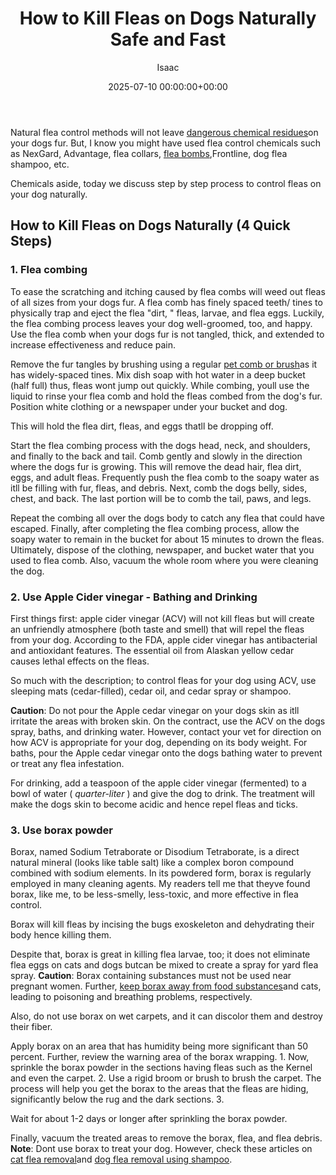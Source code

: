 ﻿---
title: How to Kill Fleas on Dogs Naturally Safe and Fast
description: Natural flea control methods will not leave dangerous chemical residues on your dogs fur. But, I know you might have used flea control chemicals such as...
slug: /how-to-kill-fleas-on-dogs-naturally-safe-and-fast/
date: 2025-07-10 00:00:00+00:00
lastmod: 2025-07-10 00:00:00+03:00
author: Isaac
categories:
- Fleas
- Guide
tags:
- fleas
- kill
- flea
layout: post
---

Natural flea control methods will not leave [dangerous chemical residues](https://www.nrdc.org/sites/default/files/poisonsonpets.pdf)on your dogs fur. But, I know you might have used flea control chemicals such as NexGard, Advantage, flea collars, [flea bombs](https://pestpolicy.com/best-fogger-for-[fleas](https://pestpolicy.com/how-to-kill-flea-eggs/)/),Frontline, dog flea shampoo, etc.

Chemicals aside, today we discuss step by step process to control fleas on your dog naturally.

##  How to Kill Fleas on Dogs Naturally (4 Quick Steps)

###  1. Flea combing

To ease the scratching and itching caused by flea combs will weed out fleas of all sizes from your dogs fur. A flea comb has finely spaced teeth/ tines to physically trap and eject the flea "dirt, " fleas, larvae, and flea eggs. Luckily, the flea combing process leaves your dog well-groomed, too, and happy. Use the flea comb when your dogs fur is not tangled, thick, and extended to increase effectiveness and reduce pain.

Remove the fur tangles by brushing using a regular [pet comb or brush](https://www.amazon.com/dp/B00OIOB90E/?tag=p-policy-20)as it has widely-spaced tines. Mix dish soap with hot water in a deep bucket (half full) thus, fleas wont jump out quickly. While combing, youll use the liquid to rinse your flea comb and hold the fleas combed from the dog's fur. Position white clothing or a newspaper under your bucket and dog.

This will hold the flea dirt, fleas, and eggs thatll be dropping off.

Start the flea combing process with the dogs head, neck, and shoulders, and finally to the back and tail. Comb gently and slowly in the direction where the dogs fur is growing. This will remove the dead hair, flea dirt, eggs, and adult fleas. Frequently push the flea comb to the soapy water as itll be filling with fur, fleas, and debris. Next, comb the dogs belly, sides, chest, and back. The last portion will be to comb the tail, paws, and legs.

Repeat the combing all over the dogs body to catch any flea that could have escaped. Finally, after completing the flea combing process, allow the soapy water to remain in the bucket for about 15 minutes to drown the fleas. Ultimately, dispose of the clothing, newspaper, and bucket water that you used to flea comb. Also, vacuum the whole room where you were cleaning the dog.

###  2. Use Apple Cider vinegar - Bathing and Drinking

First things first: apple cider vinegar (ACV) will not kill fleas but will create an unfriendly atmosphere (both taste and smell) that will repel the fleas from your dog. According to the FDA, apple cider vinegar has antibacterial and antioxidant features. The essential oil from Alaskan yellow cedar causes lethal effects on the fleas.

So much with the description; to control fleas for your dog using ACV, use sleeping mats (cedar-filled), cedar oil, and cedar spray or shampoo.

**Caution**: Do not pour the Apple cedar vinegar on your dogs skin as itll irritate the areas with broken skin. On the contract, use the ACV on the dogs spray, baths, and drinking water. However, contact your vet for direction on how ACV is appropriate for your dog, depending on its body weight. For baths, pour the Apple cedar vinegar onto the dogs bathing water to prevent or treat any flea infestation.

For drinking, add a teaspoon of the apple cider vinegar (fermented) to a bowl of water ( *quarter-liter* ) and give the dog to drink. The treatment will make the dogs skin to become acidic and hence repel fleas and ticks.

###  3. Use borax powder

Borax, named Sodium Tetraborate or Disodium Tetraborate, is a direct natural mineral (looks like table salt) like a complex boron compound combined with sodium elements. In its powdered form, borax is regularly employed in many cleaning agents. My readers tell me that theyve found borax, like me, to be less-smelly, less-toxic, and more effective in flea control.

Borax will kill fleas by incising the bugs exoskeleton and dehydrating their body hence killing them.

Despite that, borax is great in killing flea larvae, too; it does not eliminate flea eggs on cats and dogs butcan be mixed to create a spray for yard flea spray. **Caution**: Borax containing substances must not be used near pregnant women. Further, [keep borax away from food substances](http://npic.orst.edu/factsheets/boricgen.html)and cats, leading to poisoning and breathing problems, respectively.

Also, do not use borax on wet carpets, and it can discolor them and destroy their fiber.

Apply borax on an area that has humidity being more significant than 50 percent. Further, review the warning area of the borax wrapping. 1. Now, sprinkle the borax powder in the sections having fleas such as the Kernel and even the carpet. 2. Use a rigid broom or brush to brush the carpet. The process will help you get the borax to the areas that the fleas are hiding, significantly below the rug and the dark sections. 3.

Wait for about 1-2 days or longer after sprinkling the borax powder.

Finally, vacuum the treated areas to remove the borax, flea, and flea debris. **Note**: Dont use borax to treat your dog. However, check these articles on [cat flea removal](https://pestpolicy.com/best-flea-treatment-for-cats/)and [dog flea removal using shampoo](https://pestpolicy.com/best-flea-shampoo-for-dogs/).


